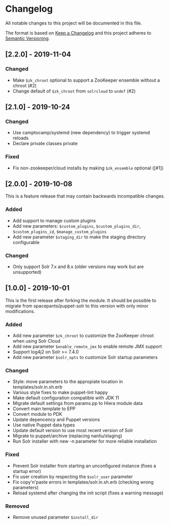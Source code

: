 # Changelog
All notable changes to this project will be documented in this file.

The format is based on [Keep a Changelog](http://keepachangelog.com/en/1.0.0/)
and this project adheres to [Semantic Versioning](http://semver.org/spec/v2.0.0.html).

## [2.2.0] - 2019-11-04

### Changed
- Make `$zk_chroot` optional to support a ZooKeeper ensemble without a chroot (#2)
- Change default of `$zk_chroot` from `solrcloud` to `undef` (#2)

## [2.1.0] - 2019-10-24

### Changed
- Use camptocamp/systemd (new dependency) to trigger systemd reloads
- Declare private classes private

### Fixed
- Fix non-zookeeper/cloud installs by making `$zk_ensemble` optional ([#1])

## [2.0.0] - 2019-10-08
This is a feature release that may contain backwards incompatible changes.

### Added
- Add support to manage custom plugins
- Add new parameters: `$custom_plugins`, `$custom_plugins_dir`, `$custom_plugins_id`, `$manage_custom_plugins`
- Add new parameter `$staging_dir` to make the staging directory configurable

### Changed
- Only support Solr 7.x and 8.x (older versions may work but are unsupported)

## [1.0.0] - 2019-10-01
This is the first release after forking the module. It should be possible to
migrate from spacepants/puppet-solr to this version with only minor modifications.

### Added
- Add new parameter `$zk_chroot` to customize the ZooKeeper chroot when using Solr Cloud
- Add new parameter `$enable_remote_jmx` to enable remote JMX support
- Support log4j2 on Solr >= 7.4.0
- Add new parameter `$solr_opts` to customize Solr startup parameters

### Changed
- Style: move parameters to the appropiate location in templates/solr.in.sh.erb
- Various style fixes to make puppet-lint happy
- Make default configuration compatible with JDK 11
- Migrate default settings from params.pp to Hiera module data
- Convert main template to EPP
- Convert module to PDK
- Update depencency and Puppet versions
- Use native Puppet data types
- Update default version to use most recent version of Solr
- Migrate to puppet/archive (replacing nanliu/staging)
- Run Solr installer with new -n parameter for more reliable installation

### Fixed
- Prevent Solr installer from starting an unconfigured instance (fixes a startup error)
- Fix user creation by respecting the `$solr_user` parameter
- Fix copy'n'paste errors in templates/solr.in.sh.erb (checking wrong parameters)
- Reload systemd after changing the init script (fixes a warning message)

### Removed
- Remove unused parameter `$install_dir`

